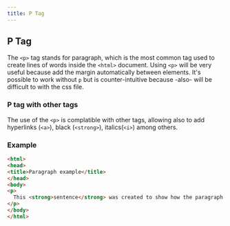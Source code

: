 ```yaml
---
title: P Tag
---
```

## P Tag

The `<p>` tag stands for paragraph, which is the most common tag used to create lines of words inside the `<html>` document. Using `<p>` will be very useful because add the margin automatically between elements. It's possible to work without `p` but is counter-intuitive because -also- will be difficult to with the css file.

### P tag with other tags
The use of the `<p>` is complatible with other tags, allowing also to add hyperlinks (`<a>`), black (`<strong>`), italics(`<i>`) among others.

### Example
```html
<html>
<head>
<title>Paragraph example</title>
</head>
<body>
<p>
  This <strong>sentence</strong> was created to show how the paragraph works in a <code>.html</code> document and to study code at <a href="http://www.freecodecamp.com">FreeCodeCamp</a>.
</p>
</body>
</html>
```
